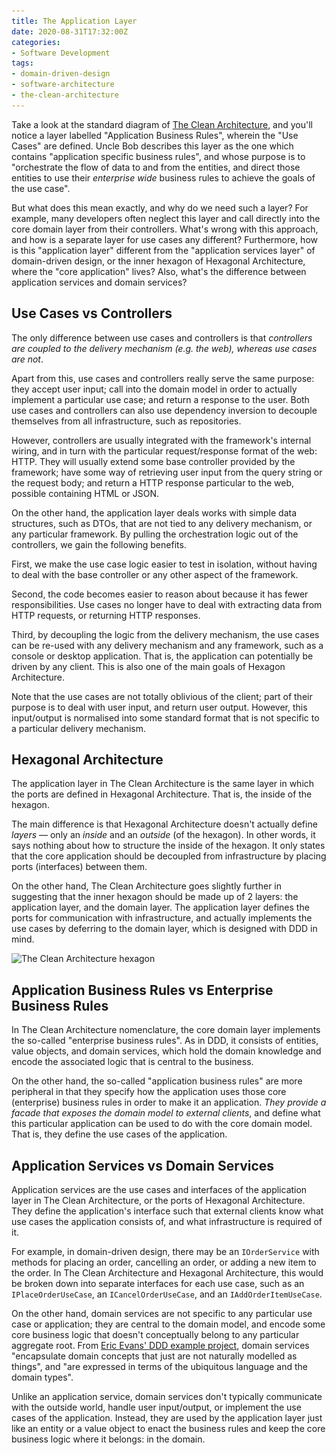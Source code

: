 ```yaml
---
title: The Application Layer
date: 2020-08-31T17:32:00Z
categories:
- Software Development
tags:
- domain-driven-design
- software-architecture
- the-clean-architecture
---
```


Take a look at the standard diagram of [The Clean Architecture](http://blog.cleancoder.com/uncle-bob/2012/08/13/the-clean-architecture.html), and you'll notice a layer labelled "Application Business Rules", wherein the "Use Cases" are defined. Uncle Bob describes this layer as the one which contains "application specific business rules", and whose purpose is to "orchestrate the flow of data to and from the entities, and direct those entities to use their *enterprise wide* business rules to achieve the goals of the use case".

But what does this mean exactly, and why do we need such a layer? For example, many developers often neglect this layer and call directly into the core domain layer from their controllers. What's wrong with this approach, and how is a separate layer for use cases any different? Furthermore, how is this "application layer" different from the "application services layer" of domain-driven design, or the inner hexagon of Hexagonal Architecture, where the "core application" lives? Also, what's the difference between application services and domain services?

## Use Cases vs Controllers

The only difference between use cases and controllers is that *controllers are coupled to the delivery mechanism (e.g. the web), whereas use cases are not*.

Apart from this, use cases and controllers really serve the same purpose: they accept user input; call into the domain model in order to actually implement a particular use case; and return a response to the user. Both use cases and controllers can also use dependency inversion to decouple themselves from all infrastructure, such as repositories.

However, controllers are usually integrated with the framework's internal wiring, and in turn with the particular request/response format of the web: HTTP. They will usually extend some base controller provided by the framework; have some way of retrieving user input from the query string or the request body; and return a HTTP response particular to the web, possible containing HTML or JSON.

On the other hand, the application layer deals works with simple data structures, such as DTOs, that are not tied to any delivery mechanism, or any particular framework. By pulling the orchestration logic out of the controllers, we gain the following benefits.

First, we make the use case logic easier to test in isolation, without having to deal with the base controller or any other aspect of the framework.

Second, the code becomes easier to reason about because it has fewer responsibilities. Use cases no longer have to deal with extracting data from HTTP requests, or returning HTTP responses.

Third, by decoupling the logic from the delivery mechanism, the use cases can be re-used with any delivery mechanism and any framework, such as a console or desktop application. That is, the application can potentially be driven by any client. This is also one of the main goals of Hexagon Architecture.

Note that the use cases are not totally oblivious of the client; part of their purpose is to deal with user input, and return user output. However, this input/output is normalised into some standard format that is not specific to a particular delivery mechanism.

## Hexagonal Architecture

The application layer in The Clean Architecture is the same layer in which the ports are defined in Hexagonal Architecture. That is, the inside of the hexagon.

The main difference is that Hexagonal Architecture doesn't actually define *layers* — only an *inside* and an *outside* (of the hexagon). In other words, it says nothing about how to structure the inside of the hexagon. It only states that the core application should be decoupled from infrastructure by placing ports (interfaces) between them.

On the other hand, The Clean Architecture goes slightly further in suggesting that the inner hexagon should be made up of 2 layers: the application layer, and the domain layer. The application layer defines the ports for communication with infrastructure, and actually implements the use cases by deferring to the domain layer, which is designed with DDD in mind.

![The Clean Architecture hexagon](..\..\Attachments\the-clean-architecture-hexagon.png)

## Application Business Rules vs Enterprise Business Rules

In The Clean Architecture nomenclature, the core domain layer implements the so-called "enterprise business rules". As in DDD, it consists of entities, value objects, and domain services, which hold the domain knowledge and encode the associated logic that is central to the business.

On the other hand, the so-called "application business rules" are more peripheral in that they specify how the application uses those core (enterprise) business rules in order to make it an application. *They provide a facade that exposes the domain model to external clients*, and define what this particular application can be used to do with the core domain model. That is, they define the use cases of the application.

## Application Services vs Domain Services

Application services are the use cases and interfaces of the application layer in The Clean Architecture, or the ports of Hexagonal Architecture. They define the application's interface such that external clients know what use cases the application consists of, and what infrastructure is required of it.

For example, in domain-driven design, there may be an `IOrderService` with methods for placing an order, cancelling an order, or adding a new item to the order. In The Clean Architecture and Hexagonal Architecture, this would be broken down into separate interfaces for each use case, such as an `IPlaceOrderUseCase`, an `ICancelOrderUseCase`, and an `IAddOrderItemUseCase`.

On the other hand, domain services are not specific to any particular use case or application; they are central to the domain model, and encode some core business logic that doesn't conceptually belong to any particular aggregate root. From [Eric Evans' DDD example project](http://dddsample.sourceforge.net/characterization.html), domain services "encapsulate domain concepts that just are not naturally modelled as things", and "are expressed in terms of the ubiquitous language and the domain types".

Unlike an application service, domain services don't typically communicate with the outside world, handle user input/output, or implement the use cases of the application. Instead, they are used by the application layer just like an entity or a value object to enact the business rules and keep the core business logic where it belongs: in the domain.
